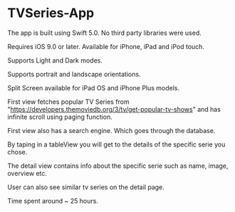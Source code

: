 # TVSeries-App

The app is built using Swift 5.0. No third party libraries were used.

Requires iOS 9.0 or later. Available for iPhone, iPad and iPod touch.

Supports Light and Dark modes.

Supports portrait and landscape orientations.

Split Screen available for iPad OS and iPhone Plus models.

First view fetches popular TV Series from "https://developers.themoviedb.org/3/tv/get-popular-tv-shows" and has infinite scroll using paging function.

First view also has a search engine. Which goes through the database.

By taping in a tableView you will get to the details of the specific serie you chose.

The detail view contains info about the specific serie such as name, image, overview etc.

User can also see similar tv series on the detail page.

Time spent around ~ 25 hours.


